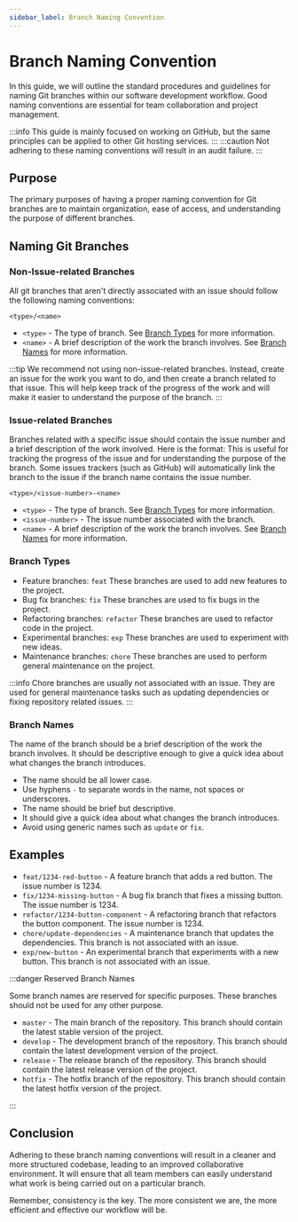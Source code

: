 ```yaml
---
sidebar_label: Branch Naming Convention
---
```


# Branch Naming Convention

In this guide, we will outline the standard procedures and guidelines for naming Git branches within our software development workflow. Good naming conventions are essential for team collaboration and project management.

:::info
This guide is mainly focused on working on GitHub, but the same principles can be applied to other Git hosting services.
:::
:::caution
Not adhering to these naming conventions will result in an audit failure.
:::

## Purpose

The primary purposes of having a proper naming convention for Git branches are to maintain organization, ease of access, and understanding the purpose of different branches.

## Naming Git Branches

### Non-Issue-related Branches

All git branches that aren't directly associated with an issue should follow the following naming conventions:

`<type>/<name>`
- `<type>` - The type of branch. See [Branch Types](#branch-types) for more information.
- `<name>` - A brief description of the work the branch involves. See [Branch Names](#branch-names) for more information.

:::tip
We recommend not using non-issue-related branches. Instead, create an issue for the work you want to do, and then create a branch related to that issue. This will help keep track of the progress of the work and will make it easier to understand the purpose of the branch.
:::


### Issue-related Branches

Branches related with a specific issue should contain the issue number and a brief description of the work involved. Here is the format:
This is useful for tracking the progress of the issue and for understanding the purpose of the branch.
Some issues trackers (such as GitHub) will automatically link the branch to the issue if the branch name contains the issue number.

`<type>/<issue-number>-<name>`

- `<type>` - The type of branch. See [Branch Types](#branch-types) for more information.
- `<issue-number>` - The issue number associated with the branch.
- `<name>` - A brief description of the work the branch involves. See [Branch Names](#branch-names) for more information.

### Branch Types

- Feature branches: `feat` These branches are used to add new features to the project.
- Bug fix branches: `fix` These branches are used to fix bugs in the project.
- Refactoring branches: `refactor` These branches are used to refactor code in the project.
- Experimental branches: `exp` These branches are used to experiment with new ideas.
- Maintenance branches: `chore` These branches are used to perform general maintenance on the project.

:::info
Chore branches are usually not associated with an issue. They are used for general maintenance tasks such as updating dependencies or fixing repository related issues.
:::

### Branch Names

The name of the branch should be a brief description of the work the branch involves. It should be descriptive enough to give a quick idea about what changes the branch introduces.

- The name should be all lower case.
- Use hyphens `-` to separate words in the name, not spaces or underscores.
- The name should be brief but descriptive.
- It should give a quick idea about what changes the branch introduces.
- Avoid using generic names such as `update` or `fix`.

## Examples

- `feat/1234-red-button` - A feature branch that adds a red button. The issue number is 1234.
- `fix/1234-missing-button` - A bug fix branch that fixes a missing button. The issue number is 1234.
- `refactor/1234-button-component` - A refactoring branch that refactors the button component. The issue number is 1234.
- `chore/update-dependencies` - A maintenance branch that updates the dependencies. This branch is not associated with an issue.
- `exp/new-button` - An experimental branch that experiments with a new button. This branch is not associated with an issue.

:::danger Reserved Branch Names

Some branch names are reserved for specific purposes. These branches should not be used for any other purpose.

- `master` - The main branch of the repository. This branch should contain the latest stable version of the project.
- `develop` - The development branch of the repository. This branch should contain the latest development version of the project.
- `release` - The release branch of the repository. This branch should contain the latest release version of the project.
- `hotfix` - The hotfix branch of the repository. This branch should contain the latest hotfix version of the project.

:::


## Conclusion

Adhering to these branch naming conventions will result in a cleaner and more structured codebase, leading to an improved collaborative environment. It will ensure that all team members can easily understand what work is being carried out on a particular branch.

Remember, consistency is the key. The more consistent we are, the more efficient and effective our workflow will be.

